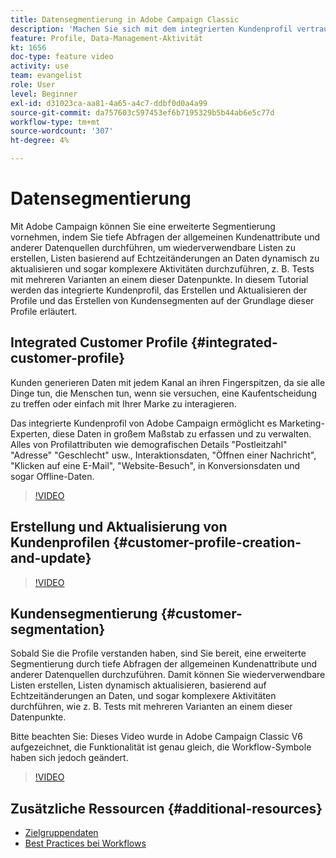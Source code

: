 ```yaml
---
title: Datensegmentierung in Adobe Campaign Classic
description: 'Machen Sie sich mit dem integrierten Kundenprofil vertraut, wie die Profile erstellt und aktualisiert werden und wie Kundensegmente basierend auf diesen Profilen erstellt werden. '
feature: Profile, Data-Management-Aktivität
kt: 1656
doc-type: feature video
activity: use
team: evangelist
role: User
level: Beginner
exl-id: d31023ca-aa81-4a65-a4c7-ddbf0d0a4a99
source-git-commit: da757603c597453ef6b7195329b5b44ab6e5c77d
workflow-type: tm+mt
source-wordcount: '307'
ht-degree: 4%

---
```


# Datensegmentierung

Mit Adobe Campaign können Sie eine erweiterte Segmentierung vornehmen, indem Sie tiefe Abfragen der allgemeinen Kundenattribute und anderer Datenquellen durchführen, um wiederverwendbare Listen zu erstellen, Listen basierend auf Echtzeitänderungen an Daten dynamisch zu aktualisieren und sogar komplexere Aktivitäten durchzuführen, z. B. Tests mit mehreren Varianten an einem dieser Datenpunkte. In diesem Tutorial werden das integrierte Kundenprofil, das Erstellen und Aktualisieren der Profile und das Erstellen von Kundensegmenten auf der Grundlage dieser Profile erläutert.

## Integrated Customer Profile {#integrated-customer-profile}

Kunden generieren Daten mit jedem Kanal an ihren Fingerspitzen, da sie alle Dinge tun, die Menschen tun, wenn sie versuchen, eine Kaufentscheidung zu treffen oder einfach mit Ihrer Marke zu interagieren.

Das integrierte Kundenprofil von Adobe Campaign ermöglicht es Marketing-Experten, diese Daten in großem Maßstab zu erfassen und zu verwalten. Alles von Profilattributen wie demografischen Details &quot;Postleitzahl&quot; &quot;Adresse&quot; &quot;Geschlecht&quot; usw., Interaktionsdaten, &quot;Öffnen einer Nachricht&quot;, &quot;Klicken auf eine E-Mail&quot;, &quot;Website-Besuch&quot;, in Konversionsdaten und sogar Offline-Daten.

>[!VIDEO](https://video.tv.adobe.com/v/23629?quality=12)

## Erstellung und Aktualisierung von Kundenprofilen {#customer-profile-creation-and-update}

>[!VIDEO](https://video.tv.adobe.com/v/23632?quality=12)

## Kundensegmentierung  {#customer-segmentation}

Sobald Sie die Profile verstanden haben, sind Sie bereit, eine erweiterte Segmentierung durch tiefe Abfragen der allgemeinen Kundenattribute und anderer Datenquellen durchzuführen. Damit können Sie wiederverwendbare Listen erstellen, Listen dynamisch aktualisieren, basierend auf Echtzeitänderungen an Daten, und sogar komplexere Aktivitäten durchführen, wie z. B. Tests mit mehreren Varianten an einem dieser Datenpunkte.

Bitte beachten Sie: Dieses Video wurde in Adobe Campaign Classic V6 aufgezeichnet, die Funktionalität ist genau gleich, die Workflow-Symbole haben sich jedoch geändert.

>[!VIDEO](https://video.tv.adobe.com/v/23635?quality=12)

## Zusätzliche Ressourcen {#additional-resources}

* [Zielgruppendaten](https://docs.adobe.com/content/help/en/campaign-classic/using/automating-with-workflows/general-operation/targeting-data.html)
* [Best Practices bei Workflows](https://docs.adobe.com/content/help/de-DE/campaign-classic/using/automating-with-workflows/general-operation/workflow-best-practices.html)
